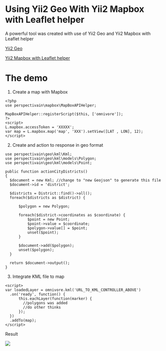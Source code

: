 Using Yii2 Geo With Yii2 Mapbox with Leaflet helper
=======
A powerful tool was created with use of Yii2 Geo and Yii2 Mapbox with Leaflet helper


[Yii2 Geo](https://github.com/perspectivain/yii2-geo)

[Yii2 Mapbox with Leaflet helper](https://github.com/perspectivain/yii2-mapbox-leaflet-helper)


The demo
=======

1) Create a map with Mapbox

```
<?php 
use perspectivain\mapbox\MapBoxAPIHelper;

MapBoxAPIHelper::registerScript($this, ['omnivore']);
?>
<script>
L.mapbox.accessToken = 'XXXXX';
var map = L.mapbox.map('map', 'XXX').setView([LAT , LON], 12);
</script>
```

2) Create and action to response in geo format

```
use perspectivain\geo\kml\Kml;
use perspectivain\geo\kml\models\Polygon;
use perspectivain\geo\kml\models\Point;

public function actionCityDistricts()
{
  $document = new Kml; //change to "new Geojson" to generate this file 
  $document->id = 'district';
  
  $districts = District::find()->all();
  foreach($districts as $district) {
  
      $polygon = new Polygon;
  
      foreach($district->coordinates as $coordinate) {
          $point = new Point;
          $point->value = $coordinate;
          $polygon->value[] = $point;
          unset($point);
      }
  
      $document->add($polygon);
      unset($polygon);
  }
  
  return $document->output();
}
```

3) Integrate KML file to map

```
<script>
var loadedLayer = omnivore.kml('URL_TO_KML_CONTROLLER_ABOVE')
  .on('ready', function() {
      this.eachLayer(function(marker) {
        //polygons was added
        //do other thinks
      });
  })
  .addTo(map);
</script>
```

Result

![](http://perspectiva.in/mapexample.png)
